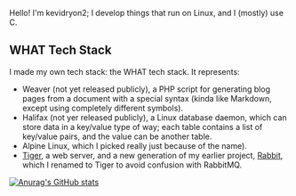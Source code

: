 Hello! I'm kevidryon2; I develop things that run on Linux, and I (mostly) use C.

## WHAT Tech Stack
I made my own tech stack: the WHAT tech stack. It represents:

- Weaver (not yet released publicly), a PHP script for generating blog pages from a document with a special syntax (kinda like Markdown, except using completely different symbols).
- Halifax (not yer released publicly), a Linux database daemon, which can store data in a key/value type of way; each table contains a list of key/value pairs, and the value can be another table.
- Alpine Linux, which I picked really just because of the name).
- [Tiger](https://github.com/kevidryon2/Tiger), a web server, and a new generation of my earlier project, [Rabbit](https://github.com/kevidryon2/rabbit), which I renamed to Tiger to avoid confusion with RabbitMQ.

[![Anurag's GitHub stats](https://github-readme-stats.vercel.app/api?username=kevidryon2)](https://github.com/anuraghazra/github-readme-stats)
